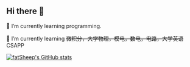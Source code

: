 ## Hi there 👋

🌱 I’m currently learning programming.

🤔 I’m currently learning ~~微积分，大学物理，模电，数电，电路，大学英语~~ CSAPP

[![fatSheep's GitHub stats](https://github-readme-stats.vercel.app/api?username=00fish0)](https://github.com/anuraghazra/github-readme-stats)

<!--
**00fish0/00fish0** is a ✨ _special_ ✨ repository because its `README.md` (this file) appears on your GitHub profile.

Here are some ideas to get you started:

- 🔭 I’m currently working on ...
- 🌱 I’m currently learning ...
- 👯 I’m looking to collaborate on ...
- 🤔 I’m looking for help with ...
- 💬 Ask me about ...
- 📫 How to reach me: ...
- 😄 Pronouns: ...
- ⚡ Fun fact: ...
-->

